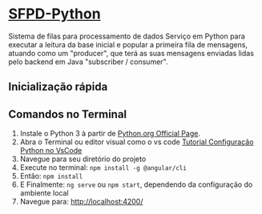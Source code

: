 # [SFPD-Python]()
Sistema de filas para processamento de dados
Serviço em Python para executar a leitura da base inicial e popular a primeira fila de mensagens, atuando como um "producer", que terá as suas mensagens enviadas
lidas pelo backend em Java "subscriber / consumer".

## Inicialização rápida

## Comandos no Terminal

1. Instale o Python 3 à partir de [Python.org Official Page](https://www.python.org/downloads/).
2. Abra o Terminal ou editor visual como o vs code [Tutorial Configuração Python no VsCode](https://code.visualstudio.com/docs/python/python-tutorial)
3. Navegue para seu diretório do projeto
4. Execute no terminal: `npm install -g @angular/cli`
5. Então: `npm install`
6. E Finalmente: `ng serve` ou `npm start`, dependendo da configuração do ambiente local
7. Navegue para: [http://localhost:4200/](http://localhost:4200/)
